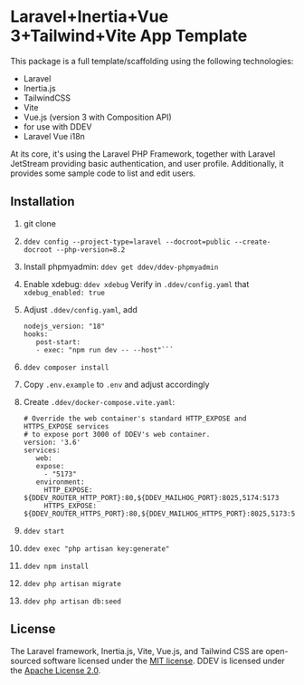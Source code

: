 # Laravel+Inertia+Vue 3+Tailwind+Vite App Template

This package is a full template/scaffolding using the following technologies:
* Laravel
* Inertia.js
* TailwindCSS
* Vite
* Vue.js (version 3 with Composition API)
* for use with DDEV
* Laravel Vue i18n

At its core, it's using the Laravel PHP Framework, together with Laravel JetStream providing basic
authentication, and user profile.
Additionally, it provides some sample code to list and edit users.

## Installation

1. git clone

2. `ddev config --project-type=laravel --docroot=public --create-docroot --php-version=8.2`

3. Install phpmyadmin: `ddev get ddev/ddev-phpmyadmin`

4. Enable xdebug: `ddev xdebug`
  Verify in `.ddev/config.yaml` that `xdebug_enabled: true`

5. Adjust `.ddev/config.yaml`, add
   ```
   nodejs_version: "18"
   hooks:
      post-start:
      - exec: "npm run dev -- --host"```

6. `ddev composer install`

7. Copy `.env.example` to `.env` and adjust accordingly

8. Create `.ddev/docker-compose.vite.yaml`:
   ```
   # Override the web container's standard HTTP_EXPOSE and HTTPS_EXPOSE services
   # to expose port 3000 of DDEV's web container.
   version: '3.6'
   services:
      web:
      expose:
        - "5173"
      environment:
        HTTP_EXPOSE: ${DDEV_ROUTER_HTTP_PORT}:80,${DDEV_MAILHOG_PORT}:8025,5174:5173
        HTTPS_EXPOSE: ${DDEV_ROUTER_HTTPS_PORT}:80,${DDEV_MAILHOG_HTTPS_PORT}:8025,5173:5173
   ```
   
9. `ddev start`

10. `ddev exec "php artisan key:generate"`

11. `ddev npm install`

12. `ddev php artisan migrate`

13. `ddev php artisan db:seed`

## License
The Laravel framework, Inertia.js, Vite, Vue.js, and Tailwind CSS are open-sourced software licensed under the [MIT license](https://opensource.org/licenses/MIT).
DDEV is licensed under the [Apache License 2.0](https://raw.githubusercontent.com/ddev/ddev/master/LICENSE).